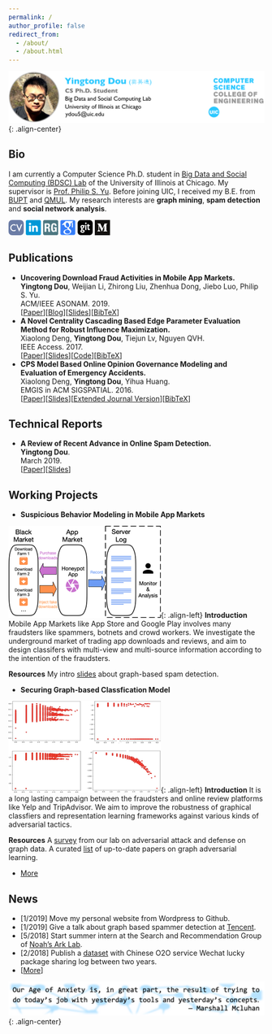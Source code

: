 ```yaml
---
permalink: /
author_profile: false
redirect_from: 
  - /about/
  - /about.html
---
```


![head](/images/head.png){: .align-center}

## Bio
I am currently a Computer Science Ph.D. student in [Big Data and Social Computing (BDSC) Lab](https://bdsc.lab.uic.edu/) of the University of Illinois at Chicago. My supervisor is [Prof. Philip S. Yu](https://www.cs.uic.edu/PSYu/). Before joining UIC, I received my B.E. from [BUPT](https://www.bupt.edu.cn/) and [QMUL](https://www.qmul.ac.uk/). My research interests are **graph mining**, **spam detection** and **social network analysis**. 

[![Curriculum Vitae](/images/cv.png)](http://ytongdou.com/files/The%20CV%20of%20Yingtong%20Dou%20201901.pdf)    [![LinkedIn](/images/linkedin.png)](https://www.linkedin.com/in/ytongdou/)    [![ResearchGate](/images/rg.png)](https://www.researchgate.net/profile/Yingtong_Dou)    [![Google Scholar](/images/scholar.png)](https://scholar.google.com/citations?user=m5GpWLYAAAAJ&hl=en)    [![Github](/images/github.png)](https://github.com/YingtongDou)    [![Medium](/images/medium.png)](https://medium.com/@yingtongdou)

## Publications
  * **Uncovering Download Fraud Activities in Mobile App Markets.**  
  **Yingtong Dou**, Weijian Li, Zhirong Liu, Zhenhua Dong, Jiebo Luo, Philip S. Yu.  
  ACM/IEEE ASONAM. 2019.  
  \[[Paper](http://ytongdou.com/)\]\[[Blog](http://ytongdou.com/)\]\[[Slides](http://ytongdou.com/)\]\[[BibTeX](http://ytongdou.com/)\] 
  * **A Novel Centrality Cascading Based Edge Parameter Evaluation Method for Robust Influence Maximization.**  
  Xiaolong Deng, **Yingtong Dou**, Tiejun Lv, Nguyen QVH.  
  IEEE Access. 2017.  
  \[[Paper](http://ytongdou.com/files/A%20Novel%20Centrality%20Cascading%20Based%20Edge%20Parameter%20Evaluation%20Method%20for%20Robust%20Influence%20Maximization.pdf)\]\[[Slides](http://ytongdou.com/files/RIM.pdf)\]\[[Code](https://github.com/YingtongDou/Centrality-Influence-Maximization)\]\[[BibTeX](http://ytongdou.com/files/bib2.txt)\]  
  * **CPS Model Based Online Opinion Governance Modeling and Evaluation of Emergency Accidents.**  
  Xiaolong Deng, **Yingtong Dou**, Yihua Huang.  
  EMGIS in ACM SIGSPATIAL. 2016.  
  \[[Paper](http://ytongdou.com/files/CPS%20model%20based%20online%20opinion%20governance%20modeling%20and%20evaluation%20of%20emergency%20accidents.pdf)\]\[[Slides](http://ytongdou.com/files/CPS%20Model%20based%20opinion.pdf)\]\[[Extended Journal Version](http://ytongdou.com/files/Efficient%20CPS%20model%20based%20online%20opinion%20governance%20modeling%20and%20evaluation%20for%20emergency%20accidents.pdf)\]\[[BibTeX](http://ytongdou.com/files/bib1.txt)\]

## Technical Reports
  * **A Review of Recent Advance in Online Spam Detection.**  
  **Yingtong Dou**.  
  March 2019.  
  \[[Paper](http://ytongdou.com/files/A%20Review%20of%20Recent%20Advance%20in%20Online%20Spam%20Detection.pdf)\]\[[Slides](http://ytongdou.com/files/Online%20Spam%20Detection.pdf)\]

## Working Projects
  * **Suspicious Behavior Modeling in Mobile App Markets**
  
  ![projects1](/images/proj1.png){: .align-left} **Introduction** Mobile App Markets like App Store and Google Play involves many fraudsters like spammers, botnets and crowd workers. We investigate the underground market of trading app downloads and reviews, and aim to design classifers with multi-view and multi-source information according to the intention of the fraudsters.  

  **Resources** My intro [slides](http://ytongdou.com/files/Review%20Spam%20Detection.pdf) about graph-based spam detection.  

  * **Securing Graph-based Classfication Model**
  
  ![projects2](/images/proj2.png){: .align-left} **Introduction** It is a long lasting campaign between the fraudsters and online review platforms like Yelp and TripAdvisor. We aim to improve the robustness of graphical classfiers and representation learning frameworks against various kinds of adversarial tactics.  

  **Resources** A [survey](https://arxiv.org/abs/1812.10528) from our lab on adversarial attack and defense on graph data. A curated [list](https://github.com/YingtongDou/graph-adversarial-learning-literature) of up-to-date papers on graph adversarial learning.  
  

  * [More](http://ytongdou.com/projects)

## News
  * \[1/2019\] Move my personal website from Wordpress to Github.  
  * \[1/2019\] Give a talk about graph based spammer detection at [Tencent](https://beacon.qq.com).  
  * \[5/2018\] Start summer intern at the Search and Recommendation Group of [Noah’s Ark Lab](http://www.noahlab.com.hk/#/home).  
  * \[2/2018\] Publish a [dataset](http://ytongdou.com/blogs/2018/02/wechat-lucky-package/) with Chinese O2O service Wechat lucky package sharing log between two years.  
  * \[[More](http://ytongdou.com/news/)\]

![quote](/images/quote.png){: .align-center}

